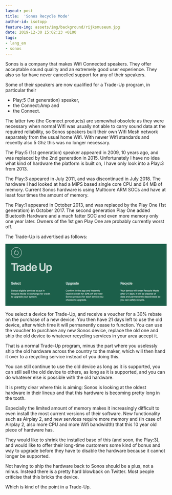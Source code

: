```yaml
---
layout: post
title:  'Sonos Recycle Mode'
author-id: isotopp
feature-img: assets/img/background/rijksmuseum.jpg
date: 2019-12-30 15:02:23 +0100
tags:
- lang_en
- sonos
---
```


Sonos is a company that makes Wifi Connected speakers. They
offer acceptable sound quality and an extremely good user
experience. They also so far have never cancelled support for
any of their speakers.

Some of their speakers are now qualified for a Trade-Up program,
in particular their 

- Play:5 (1st generation) speaker, 
- the Connect:Amp and 
- the Connect.

The latter two (the Connect products) are somewhat obsolete as
they were necessary when normal Wifi was usually not able to
carry sound data at the required reliability, so Sonos speakers
built their own Wifi Mesh network separately from the usual home
Wifi. With newer Wifi standards and recently also 5 Ghz this was
no longer necessary.

The Play:5 (1st generation) speaker appeared in 2009, 10 years
ago, and was replaced by the 2nd generation in 2015.
Unfortunately I have no idea what kind of hardware the platform
is built on, I have only look into a Play:3 from 2013.

The Play:3 appeared in July 2011, and was discontinued in July
2018. The hardware I had looked at had a MIPS based single core
CPU and 64 MB of memory. Current Sonos hardware is using
Multicore ARM SOCs and have at least four times the amount of
memory.

The Play:1 appeared in October 2013, and was replaced by the
Play One (1st generation) in October 2017. The second generation
Play One added Bluetooth Hardware and a much fatter SOC and even
more memory only one year later. Owners of the 1st gen Play One
are probably currently worst off.

The Trade-Up is advertised as follows:

![](/uploads/2019/12/sonos-trade-up.png)

You select a device for Trade-Up, and receive a voucher for a
30% rebate on the purchase of a new device. You then have 21
days left to use the old device, after which time it will
permanently cease to function. You can use the voucher to
purchase any new Sonos device, replace the old one and ship the
old device to whatever recycling services in your area accept
it.

That is a normal Trade-Up program, minus the part where you
uselessly ship the old hardware across the country to the maker,
which will then hand it over to a recycling service instead of
you doing this.

You can still continue to use the old device as long as it is
supported, you can still sell the old device to others, as long
as it is supported, and you can do whatever else is possible
with the old hardware.

It is pretty clear where this is aiming: Sonos is looking at the
oldest hardware in their lineup and that this hardware is
becoming pretty long in the tooth.

Especially the limited amount of memory makes it increasingly
difficult to even install the most current versions of their
software. New functionality such as Airplay 2, and new services
require more memory and (in case of Airplay 2, also more CPU and
more Wifi bandwidth) that this 10 year old piece of hardware
has. 

They would like to shrink the installed base of this (and soon,
the Play:3), and would like to offer their long-time customers
some kind of bonus and way to upgrade before they have to
disable the hardware because it cannot longer be supported.

Not having to ship the hardware back to Sonos should be a plus,
not a minus. Instead there is a pretty hard blowback on Twitter.
Most people criticise that this bricks the device.

Which is kind of the point in a Trade-Up.
